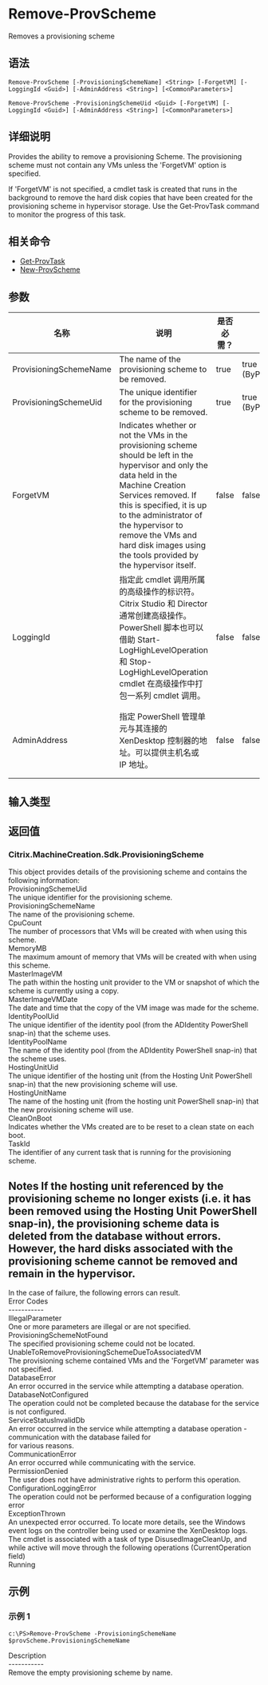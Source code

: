 # Remove-ProvScheme

Removes a provisioning scheme

## 语法

    Remove-ProvScheme [-ProvisioningSchemeName] <String> [-ForgetVM] [-LoggingId <Guid>] [-AdminAddress <String>] [<CommonParameters>]
    
    Remove-ProvScheme -ProvisioningSchemeUid <Guid> [-ForgetVM] [-LoggingId <Guid>] [-AdminAddress <String>] [<CommonParameters>]
    

## 详细说明

Provides the ability to remove a provisioning Scheme. The provisioning scheme must not contain any VMs unless the 'ForgetVM' option is specified.

If 'ForgetVM' is not specified, a cmdlet task is created that runs in the background to remove the hard disk copies that have been created for the provisioning scheme in hypervisor storage. Use the Get-ProvTask command to monitor the progress of this task.

## 相关命令

- [Get-ProvTask](Get-ProvTask.html)
- [New-ProvScheme](New-ProvScheme.html)

## 参数

| 名称                     | 说明                                                                                                                                                                                                                                                                                                                            | 是否必需？ | 管道输入                  | 默认值                                   |
| ---------------------- | ----------------------------------------------------------------------------------------------------------------------------------------------------------------------------------------------------------------------------------------------------------------------------------------------------------------------------- | ----- | --------------------- | ------------------------------------- |
| ProvisioningSchemeName | The name of the provisioning scheme to be removed.                                                                                                                                                                                                                                                                            | true  | true (ByPropertyName) |                                       |
| ProvisioningSchemeUid  | The unique identifier for the provisioning scheme to be removed.                                                                                                                                                                                                                                                              | true  | true (ByPropertyName) |                                       |
| ForgetVM               | Indicates whether or not the VMs in the provisioning scheme should be left in the hypervisor and only the data held in the Machine Creation Services removed. If this is specified, it is up to the administrator of the hypervisor to remove the VMs and hard disk images using the tools provided by the hypervisor itself. | false | false                 |                                       |
| LoggingId              | 指定此 cmdlet 调用所属的高级操作的标识符。 Citrix Studio 和 Director 通常创建高级操作。 PowerShell 脚本也可以借助 Start-LogHighLevelOperation 和 Stop-LogHighLevelOperation cmdlet 在高级操作中打包一系列 cmdlet 调用。                                                                                                                                                        | false | false                 |                                       |
| AdminAddress           | 指定 PowerShell 管理单元与其连接的 XenDesktop 控制器的地址。可以提供主机名或 IP 地址。                                                                                                                                                                                                                                                                     | false | false                 | LocalHost。一旦有 cmdlet 提供了某个值，此值将变为默认值。 |

## 输入类型

### 

## 返回值

### Citrix.MachineCreation.Sdk.ProvisioningScheme  
This object provides details of the provisioning scheme and contains the following information:  
ProvisioningSchemeUid  
The unique identifier for the provisioning scheme.  
ProvisioningSchemeName  
The name of the provisioning scheme.  
CpuCount  
The number of processors that VMs will be created with when using this scheme.  
MemoryMB  
The maximum amount of memory that VMs will be created with when using this scheme.  
MasterImageVM  
The path within the hosting unit provider to the VM or snapshot of which the scheme is currently using a copy.  
MasterImageVMDate  
The date and time that the copy of the VM image was made for the scheme.  
IdentityPoolUid  
The unique identifier of the identity pool (from the ADIdentity PowerShell snap-in) that the scheme uses.  
IdentityPoolName  
The name of the identity pool (from the ADIdentity PowerShell snap-in) that the scheme uses.  
HostingUnitUid  
The unique identifier of the hosting unit (from the Hosting Unit PowerShell snap-in) that the new provisioning scheme will use.  
HostingUnitName  
The name of the hosting unit (from the hosting unit PowerShell snap-in) that the new provisioning scheme will use.  
CleanOnBoot  
Indicates whether the VMs created are to be reset to a clean state on each boot.  
TaskId  
The identifier of any current task that is running for the provisioning scheme.

## Notes If the hosting unit referenced by the provisioning scheme no longer exists (i.e. it has been removed using the Hosting Unit PowerShell snap-in), the provisioning scheme data is deleted from the database without errors. However, the hard disks associated with the provisioning scheme cannot be removed and remain in the hypervisor.  
In the case of failure, the following errors can result.  
Error Codes  
\---\---\-----  
IllegalParameter  
One or more parameters are illegal or are not specified.  
ProvisioningSchemeNotFound  
The specified provisioning scheme could not be located.  
UnableToRemoveProvisioningSchemeDueToAssociatedVM  
The provisioning scheme contained VMs and the 'ForgetVM' parameter was not specified.  
DatabaseError  
An error occurred in the service while attempting a database operation.  
DatabaseNotConfigured  
The operation could not be completed because the database for the service is not configured.  
ServiceStatusInvalidDb  
An error occurred in the service while attempting a database operation - communication with the database failed for  
for various reasons.  
CommunicationError  
An error occurred while communicating with the service.  
PermissionDenied  
The user does not have administrative rights to perform this operation.  
ConfigurationLoggingError  
The operation could not be performed because of a configuration logging error  
ExceptionThrown  
An unexpected error occurred. To locate more details, see the Windows event logs on the controller being used or examine the XenDesktop logs.  
The cmdlet is associated with a task of type DisusedImageCleanUp, and while active will move through the following operations (CurrentOperation field)  
Running

## 示例

### 示例 1

    c:\PS>Remove-ProvScheme -ProvisioningSchemeName $provScheme.ProvisioningSchemeName
    

Description  
\---\---\-----  
Remove the empty provisioning scheme by name.
